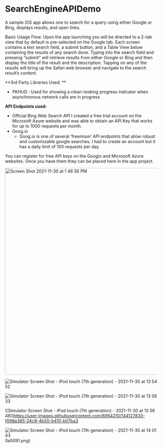 # SearchEngineAPIDemo
A sample iOS app allows one to search for a query using either Google or Bing, displays results, and open links. 


Basic Usage Flow:
Upon the app launching you will be directed to a 2-tab view that by default is pre-selected on the Google tab. Each screen contains a text search field, a submit button, and a Table View below containing the results of any search done. Typing into the search field and pressing “submit” will retrieve results from either Google or Bing and then display the title of the result and the description. Tapping on any of the results will bring up the Safari web browser and navigate to the search result’s content. 

**3rd Party Libraries Used: **
- PKHUD : Used for showing a clean-looking progress indicator when asynchronous network calls are in progress


**API Endpoints used:**
- Official Bing Web Search API
	I created a free trial account on the Microsoft Azure website and was able to 	obtain an API Key that works for up to 1000 requests per month. 
- Goog.io
	- Goog.io is one of several ‘freemium’ API endpoints that allow robust and customizable google searches. I had to create an account but it has a daily limit of 100 requests per day. 


You can register for free API keys on the Googio and Microsoft Azure websites. Once you have them they can be placed here in the app project.

<img width="682" alt="Screen Shot 2021-11-30 at 1 46 56 PM" src="https://user-images.githubusercontent.com/6954210/144125922-41f0d6ce-008e-4e04-afcf-a8c10158df19.png">



![Simulator Screen Shot - iPod touch (7th generation) - 2021-11-30 at 13 54 52](https://user-images.githubusercontent.com/6954210/144127778-12ab1595-a5c6-4dda-9ed5-340132519e39.png)

![Simulator Screen Shot - iPod touch (7th generation) - 2021-11-30 at 13 56 33](https://user-images.githubusercontent.com/6954210/144127811-c1ea785d-4cf8-42e7-a2be-3f0ae2384c14.png)

![Simulator Screen Shot - iPod touch (7th generation) - 2021-11-30 at 13 56 48](https://user-images.githubusercontent.com/6954210/144127833-f098a385-24c8-4b50-b410-b07ba3

![Simulator Screen Shot - iPod touch (7th generation) - 2021-11-30 at 14 01 43](https://user-images.githubusercontent.com/6954210/144127855-e91febdd-b73d-4cb4-9c72-63ae618629da.png)
0a5091.png)
